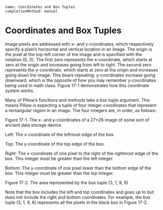 ```ngMeta
name: Coordinates and Box Tuples
completionMethod: manual
```
# Coordinates and Box Tuples
Image pixels are addressed with x- and y-coordinates, which respectively specify a pixel’s horizontal and vertical location in an image. The origin is the pixel at the top-left corner of the image and is specified with the notation (0, 0). The first zero represents the x-coordinate, which starts at zero at the origin and increases going from left to right. The second zero represents the y-coordinate, which starts at zero at the origin and increases going down the image. This bears repeating: y-coordinates increase going downward, which is the opposite of how you may remember y-coordinates being used in math class. Figure 17-1 demonstrates how this coordinate system works.

Many of Pillow’s functions and methods take a box tuple argument. This means Pillow is expecting a tuple of four integer coordinates that represent a rectangular region in an image. The four integers are, in order, as follows:

<!-- ![image](assets/000004.jpg)
 -->
Figure 17-1. The x- and y-coordinates of a 27×26 image of some sort of ancient data storage device

Left: The x-coordinate of the leftmost edge of the box.

Top: The y-coordinate of the top edge of the box.

Right: The x-coordinate of one pixel to the right of the rightmost edge of the box. This integer must be greater than the left integer.

Bottom: The y-coordinate of one pixel lower than the bottom edge of the box. This integer must be greater than the top integer.

<!-- ![image](assets/000096.jpg)
 -->
Figure 17-2. The area represented by the box tuple (3, 1, 9, 6)

Note that the box includes the left and top coordinates and goes up to but does not include the right and bottom coordinates. For example, the box tuple (3, 1, 9, 6) represents all the pixels in the black box in Figure 17-2.